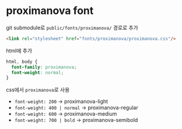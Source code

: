 # proximanova font

git submodule로 `public/fonts/proximanova/` 경로로 추가

```html
<link rel="stylesheet" href="fonts/proximanova/proximanova.css"/>
```

html에 추가

```css
html, body {
  font-family: proximanova;
  font-weight: normal;
}
```

css에서 `proximanova`로 사용

- `font-weight: 200` → proximanova-light
- `font-weight: 400 | normal` → proximanova-regular
- `font-weight: 600` → proximanova-medium
- `font-weight: 700 | bold` → proximanova-semibold